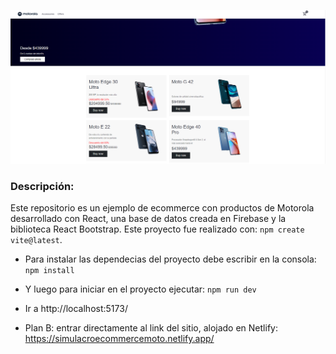 ![Motorola](public/ecommerce.png)

### Descripción:

Este repositorio es un ejemplo de ecommerce con productos de Motorola desarrollado con React, una base de datos creada en Firebase y la biblioteca React Bootstrap. Este proyecto fue realizado con: `npm create vite@latest`.

 - Para instalar las dependecias  del proyecto debe escribir en la consola: `npm install`
 - Y luego para iniciar en el proyecto ejecutar: `npm run dev`
 - Ir a http://localhost:5173/

- Plan B: entrar directamente al link del sitio, alojado en Netlify: https://simulacroecommercemoto.netlify.app/
